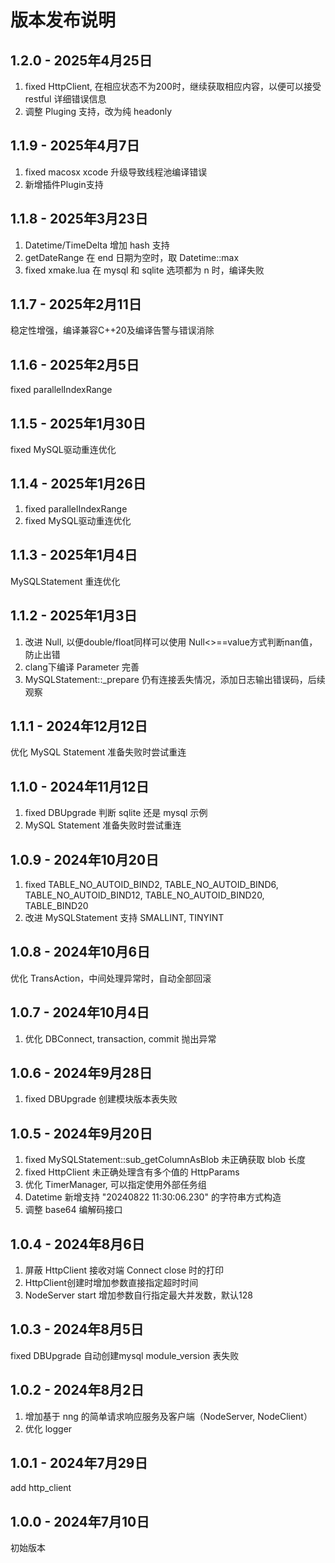 # 版本发布说明

## 1.2.0 - 2025年4月25日

1. fixed HttpClient, 在相应状态不为200时，继续获取相应内容，以便可以接受 restful 详细错误信息
2. 调整 Pluging 支持，改为纯 headonly

## 1.1.9 - 2025年4月7日

1. fixed macosx xcode 升级导致线程池编译错误
2. 新增插件Plugin支持

## 1.1.8 - 2025年3月23日

1. Datetime/TimeDelta 增加 hash 支持
2. getDateRange 在 end 日期为空时，取 Datetime::max
3. fixed xmake.lua 在 mysql 和 sqlite 选项都为 n 时，编译失败

## 1.1.7 - 2025年2月11日

稳定性增强，编译兼容C++20及编译告警与错误消除

## 1.1.6 - 2025年2月5日

fixed parallelIndexRange

## 1.1.5 - 2025年1月30日

fixed MySQL驱动重连优化

## 1.1.4 - 2025年1月26日

1. fixed parallelIndexRange
2. fixed MySQL驱动重连优化

## 1.1.3 - 2025年1月4日

MySQLStatement 重连优化

## 1.1.2 - 2025年1月3日

1. 改进 Null, 以便double/float同样可以使用 Null<>==value方式判断nan值，防止出错
2. clang下编译 Parameter 完善
3. MySQLStatement::_prepare 仍有连接丢失情况，添加日志输出错误码，后续观察

## 1.1.1 - 2024年12月12日

优化 MySQL Statement 准备失败时尝试重连

## 1.1.0 - 2024年11月12日

1. fixed DBUpgrade 判断 sqlite 还是 mysql 示例
2. MySQL Statement 准备失败时尝试重连

## 1.0.9 - 2024年10月20日

1. fixed TABLE_NO_AUTOID_BIND2, TABLE_NO_AUTOID_BIND6, TABLE_NO_AUTOID_BIND12, TABLE_NO_AUTOID_BIND20, TABLE_BIND20
2. 改进 MySQLStatement 支持 SMALLINT, TINYINT

## 1.0.8 - 2024年10月6日

优化 TransAction，中间处理异常时，自动全部回滚

## 1.0.7 - 2024年10月4日

1. 优化 DBConnect, transaction, commit 抛出异常

## 1.0.6 - 2024年9月28日

1. fixed DBUpgrade 创建模块版本表失败

## 1.0.5 - 2024年9月20日

1. fixed MySQLStatement::sub_getColumnAsBlob 未正确获取 blob 长度
2. fixed HttpClient 未正确处理含有多个值的 HttpParams
3. 优化 TimerManager, 可以指定使用外部任务组
4. Datetime 新增支持 "20240822 11:30:06.230" 的字符串方式构造
5. 调整 base64 编解码接口

## 1.0.4 - 2024年8月6日

1. 屏蔽 HttpClient 接收对端 Connect close 时的打印
2. HttpClient创建时增加参数直接指定超时时间
3. NodeServer start 增加参数自行指定最大并发数，默认128

## 1.0.3 - 2024年8月5日

fixed DBUpgrade 自动创建mysql module_version 表失败

## 1.0.2 - 2024年8月2日

1. 增加基于 nng 的简单请求响应服务及客户端（NodeServer, NodeClient）
2. 优化 logger

## 1.0.1 - 2024年7月29日

add http_client

## 1.0.0 - 2024年7月10日

初始版本
